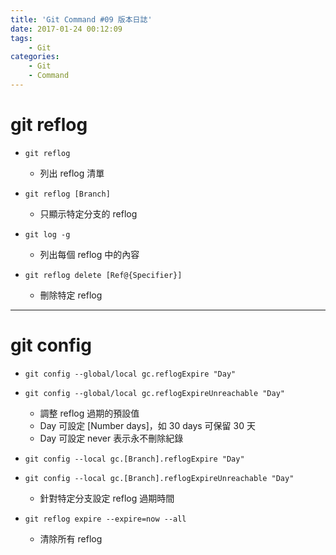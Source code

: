 ```yaml
---
title: 'Git Command #09 版本日誌'
date: 2017-01-24 00:12:09
tags: 
    - Git
categories: 
    - Git
    - Command
---
```

# git reflog
- `git reflog`
    - 列出 reflog 清單


- `git reflog [Branch]`
    - 只顯示特定分支的 reflog

<!-- more -->
        
 - `git log -g`
    - 列出每個 reflog 中的內容


 - `git reflog delete [Ref@{Specifier}]`
    - 刪除特定 reflog

---

# git config
 - `git config --global/local gc.reflogExpire "Day"`
 - `git config --global/local gc.reflogExpireUnreachable "Day"`
    - 調整 reflog 過期的預設值
    - Day 可設定 [Number days]，如 30 days 可保留 30 天
    - Day 可設定 never 表示永不刪除紀錄

    
- `git config --local gc.[Branch].reflogExpire "Day"`
- `git config --local gc.[Branch].reflogExpireUnreachable "Day"`
    - 針對特定分支設定 reflog 過期時間


 - `git reflog expire --expire=now --all`
    -  清除所有 reflog